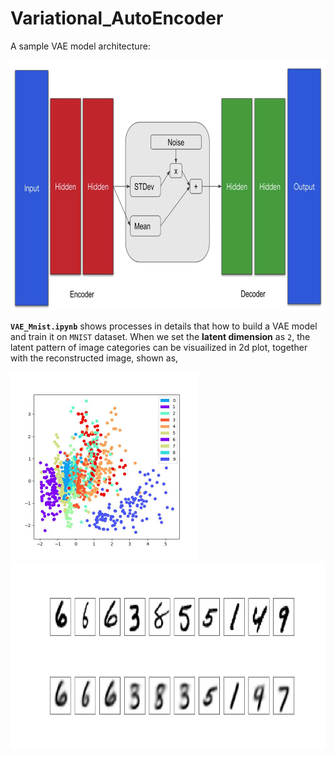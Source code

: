 # Variational_AutoEncoder

A sample VAE model architecture:

<img src='imgs/vae_overview.png' width="600" height="400" >

**`VAE_Mnist.ipynb`** shows processes in details that how to build a VAE model and train it on `MNIST` dataset.
When we set the **latent dimension** as `2`, the latent pattern of image categories can be visuailized in 2d plot, together with the reconstructed image, shown as, 
<p float="left">
<img src='imgs/mnist_reconstructed.jpg' width="300" height="300">
<img src='imgs/mnist_reconstructure.jpg' width="600" height="300">
</p>
